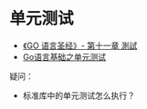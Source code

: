 # 单元测试

+ [《GO 语言圣经》- 第十一章 測試](https://wizardforcel.gitbooks.io/gopl-zh/content/ch11/ch11.html)
+ [Go语言基础之单元测试](https://www.fdevops.com/docs/golang-tutorial/test)

疑问：

+ 标准库中的单元测试怎么执行？

